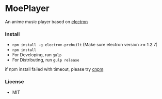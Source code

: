# MoePlayer
An anime music player based on [electron](http://electron.atom.io)

### Install
- `npm install -g electron-prebuilt` (Make sure electron version >= 1.2.7)
- `npm install`
- For Developing, run `gulp`
- For Distributing, run `gulp release`

if npm install failed with timeout, please try [cnpm](https://npm.taobao.org)

### License
- MIT
